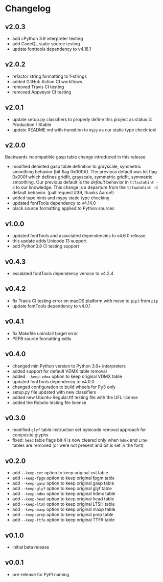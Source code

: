 # Changelog

## v2.0.3

- add cPython 3.9 interpreter testing
- add CodeQL static source testing
- update fonttools dependency to v4.16.1

## v2.0.2

- refactor string formatting to f-strings
- added GitHub Action CI workflows
- removed Travis CI testing
- removed Appveyor CI testing

## v2.0.1

- update setup.py classifiers to properly define this project as status 5: Production / Stable
- update README.md with transition to `mypy` as our static type check tool

## v2.0.0

Backwards incompatible gasp table change introduced in this release

- modified dehinted gasp table definition to grayscale, symmetric smoothing behavior (bit flag 0x000A).  The previous default was bit flag 0x000f which defines gridfit, grayscale, symmetric gridfit, symmetric smoothing.  Our previous default is the *default* behavior in `ttfautohint -d` to our knowledge.  This change is a departure from the `ttfautohint -d` default behavior. (pull request #39, thanks Aaron!)
- added type hints and mypy static type checking
- updated fontTools dependency to v4.14.0
- black source formatting applied to Python sources

## v1.0.0

- updated fontTools and associated dependencies to v4.6.0 release
- this update adds Unicode 13 support
- add Python3.8 CI testing support

## v0.4.3

- escalated fontTools dependency version to v4.2.4

## v0.4.2

- fix Travis CI testing error on macOS platform with move to `pip3` from `pip`
- update fontTools dependency to v4.0.1

## v0.4.1

- fix Makefile uninstall target error
- PEP8 source formatting edits

## v0.4.0

- changed min Python version to Python 3.6+ interpreters
- added support for default VDMX table removal
- added `--keep-vdmx` option to keep original VDMX table
- updated fontTools dependency to v4.0.0
- changed configuration to build wheels for Py3 only
- setup.py file updated with new classifiers
- added new Ubuntu-Regular.ttf testing file with the UFL license
- added the Roboto testing file license

## v0.3.0

- modified `glyf` table instruction set bytecode removal approach for composite glyphs
- fixed: `head` table flags bit 4 is now cleared only when `hdmx` and `LTSH` tables are removed (or were not present and bit is set in the font)

## v0.2.0

- add `--keep-cvt` option to keep original cvt table
- add `--keep-fpgm` option to keep original fpgm table
- add `--keep-gasp` option to keep original gasp table
- add `--keep-glyf` option to keep original glyf table
- add `--keep-hdmx` option to keep original hdmx table
- add `--keep-head` option to keep original head table
- add `--keep-ltsh` option to keep original LTSH table
- add `--keep-maxp` option to keep original maxp table
- add `--keep-prep` option to keep original prep table
- add `--keep-ttfa` option to keep original TTFA table

## v0.1.0

- initial beta release

## v0.0.1

- pre-release for PyPI naming
